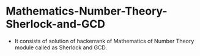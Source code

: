 # Mathematics-Number-Theory-Sherlock-and-GCD
- It consists of solution of hackerrank of Mathematics of Number Theory module called as Sherlock and GCD.
